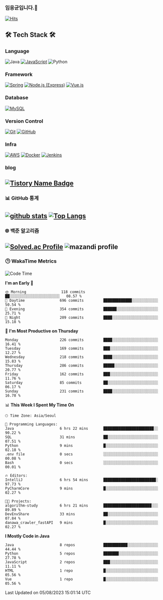 <!--
**cornsilk-tea/cornsilk-tea** is a ✨ _special_ ✨ repository because its `README.md` (this file) appears on your GitHub profile.

Here are some ideas to get you started:

- 🔭 I’m currently working on ...
- 🌱 I’m currently learning ...
- 👯 I’m looking to collaborate on ...
- 🤔 I’m looking for help with ...
- 💬 Ask me about ...
- 📫 How to reach me: ...
- 😄 Pronouns: ...
- ⚡ Fun fact: ...
-->
### 임웅균입니다.👋
[![Hits](https://hits.seeyoufarm.com/api/count/incr/badge.svg?url=https%3A%2F%2Fgithub.com%2Fcornsilk-tea)](https://hits.seeyoufarm.com)




<!-- 내가 사용하는 기술스택 소개 -->
## 🛠 Tech Stack 🛠
### Language
![Java](https://img.shields.io/badge/Java-007396.svg?&style=for-the-badge&logo=Java&logoColor=white)
[![JavaScript](https://img.shields.io/badge/JavaScript-F7DF1E.svg?&style=for-the-badge&logo=JavaScript&logoColor=black)](https://developer.mozilla.org/en-US/docs/Web/JavaScript)
![Python](https://img.shields.io/badge/Python-3776AB.svg?&style=for-the-badge&logo=Python&logoColor=white)


### Framework
[![Spring](https://img.shields.io/badge/Spring-6DB33F.svg?&style=for-the-badge&logo=Spring&logoColor=white)](https://spring.io)
[![Node.js (Express)](https://img.shields.io/badge/Node.js-Express-339933.svg?&style=for-the-badge&logo=Node.js&logoColor=white)](https://nodejs.org)
[![Vue.js](https://img.shields.io/badge/Vue.js-4FC08D.svg?&style=for-the-badge&logo=Vue.js&logoColor=white)](https://vuejs.org)

### Database
[![MySQL](https://img.shields.io/badge/MySQL-4479A1.svg?&style=for-the-badge&logo=MySQL&logoColor=white)](https://www.mysql.com)

### Version Control
[![Git](https://img.shields.io/badge/Git-F05032.svg?&style=for-the-badge&logo=Git&logoColor=white)](https://git-scm.com)
[![GitHub](https://img.shields.io/badge/GitHub-181717.svg?&style=for-the-badge&logo=GitHub&logoColor=white)](https://github.com)

### Infra
[![AWS](https://img.shields.io/badge/AWS-232F3E.svg?&style=for-the-badge&logo=Amazon-AWS&logoColor=white)](https://aws.amazon.com)
[![Docker](https://img.shields.io/badge/Docker-2496ED.svg?&style=for-the-badge&logo=Docker&logoColor=white)](https://www.docker.com)
[![Jenkins](https://img.shields.io/badge/Jenkins-D24939.svg?&style=for-the-badge&logo=Jenkins&logoColor=white)](https://www.jenkins.io)

### blog
[![Tistory Name Badge](https://tistory-readme-stats.vercel.app/api/badge?name=cornsilk-tea)](https://cornsilk-tea.tistory.com/)
---
### 📊 GitHub 통계
[![github stats](https://github-readme-stats.vercel.app/api?username=cornsilk-tea&show_icons=false&hide_border=false&rank_icon=github&include_all_commits=true)](https://github.com/cornsilk-tea)
[![Top Langs](https://github-readme-stats.vercel.app/api/top-langs/?username=cornsilk-tea&layout=compact)](https://github.com/cornsilk-tea)
---
### 🌐 백준 알고리즘
[![Solved.ac Profile](http://mazassumnida.wtf/api/v2/generate_badge?boj=dladndrbs)](https://solved.ac/dladndrbs/)
![mazandi profile](http://mazandi.herokuapp.com/api?handle=dladndrbs&theme=worm)
---
### 🕒 WakaTime Metrics
<!--START_SECTION:waka-->
![Code Time](http://img.shields.io/badge/Code%20Time-316%20hrs%2059%20mins-blue)

**I'm an Early 🐤** 

```text
🌞 Morning                118 commits         ██░░░░░░░░░░░░░░░░░░░░░░░   08.57 % 
🌆 Daytime                696 commits         █████████████░░░░░░░░░░░░   50.54 % 
🌃 Evening                354 commits         ██████░░░░░░░░░░░░░░░░░░░   25.71 % 
🌙 Night                  209 commits         ████░░░░░░░░░░░░░░░░░░░░░   15.18 % 
```
📅 **I'm Most Productive on Thursday** 

```text
Monday                   226 commits         ████░░░░░░░░░░░░░░░░░░░░░   16.41 % 
Tuesday                  169 commits         ███░░░░░░░░░░░░░░░░░░░░░░   12.27 % 
Wednesday                218 commits         ████░░░░░░░░░░░░░░░░░░░░░   15.83 % 
Thursday                 286 commits         █████░░░░░░░░░░░░░░░░░░░░   20.77 % 
Friday                   162 commits         ███░░░░░░░░░░░░░░░░░░░░░░   11.76 % 
Saturday                 85 commits          ██░░░░░░░░░░░░░░░░░░░░░░░   06.17 % 
Sunday                   231 commits         ████░░░░░░░░░░░░░░░░░░░░░   16.78 % 
```


📊 **This Week I Spent My Time On** 

```text
🕑︎ Time Zone: Asia/Seoul

💬 Programming Languages: 
Java                     6 hrs 22 mins       ███████████████████████░░   90.22 % 
SQL                      31 mins             ██░░░░░░░░░░░░░░░░░░░░░░░   07.51 % 
Python                   9 mins              █░░░░░░░░░░░░░░░░░░░░░░░░   02.18 % 
.env file                0 secs              ░░░░░░░░░░░░░░░░░░░░░░░░░   00.08 % 
Bash                     0 secs              ░░░░░░░░░░░░░░░░░░░░░░░░░   00.01 % 

🔥 Editors: 
IntelliJ                 6 hrs 54 mins       ████████████████████████░   97.73 % 
PyCharmCore              9 mins              █░░░░░░░░░░░░░░░░░░░░░░░░   02.27 % 

🐱‍💻 Projects: 
algorithm-study          6 hrs 21 mins       ██████████████████████░░░   89.89 % 
DevEnvShare              33 mins             ██░░░░░░░░░░░░░░░░░░░░░░░   07.84 % 
danawa_crawler_fastAPI   9 mins              █░░░░░░░░░░░░░░░░░░░░░░░░   02.27 % 
```

**I Mostly Code in Java** 

```text
Java                     8 repos             ███████████░░░░░░░░░░░░░░   44.44 % 
Python                   5 repos             ███████░░░░░░░░░░░░░░░░░░   27.78 % 
JavaScript               2 repos             ███░░░░░░░░░░░░░░░░░░░░░░   11.11 % 
HTML                     1 repo              █░░░░░░░░░░░░░░░░░░░░░░░░   05.56 % 
Vue                      1 repo              █░░░░░░░░░░░░░░░░░░░░░░░░   05.56 % 
```




 Last Updated on 05/08/2023 15:01:14 UTC
<!--END_SECTION:waka-->
